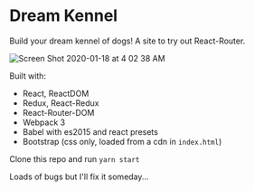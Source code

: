 # Dream Kennel

Build your dream kennel of dogs! A site to try out React-Router.

![Screen Shot 2020-01-18 at 4 02 38 AM](https://user-images.githubusercontent.com/39056749/72638937-e014c280-39a7-11ea-931b-fc0b66a6712d.png)

 Built with:
 
- React, ReactDOM
- Redux, React-Redux
- React-Router-DOM
- Webpack 3
- Babel with es2015 and react presets
- Bootstrap (css only, loaded from a cdn in `index.html`)

Clone this repo and run ```yarn start```

Loads of bugs but I'll fix it someday...
